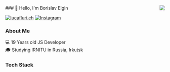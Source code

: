 

<img align='right' src="https://github-readme-stats.vercel.app/api?username=globabee&show_icons=true">
### 👋 Hello, I'm Borislav Elgin

[![lucafluri.ch](https://img.shields.io/static/v1?label=lucafluri.ch&message=%20&color=yellow&logo=&style=flat-square&logoColor=white)](https://globabee.com)
[![Instagram](https://img.shields.io/static/v1?label=Instagram&message=%20&color=orange&logo=Instagram&style=flat-square&logoColor=white)](https://www.instagram.com/globabee33/)
  
### About Me
💻 19 Years old JS Developer  
🎓 Studying IRNITU in Russia, Irkutsk 

### Tech Stack 
